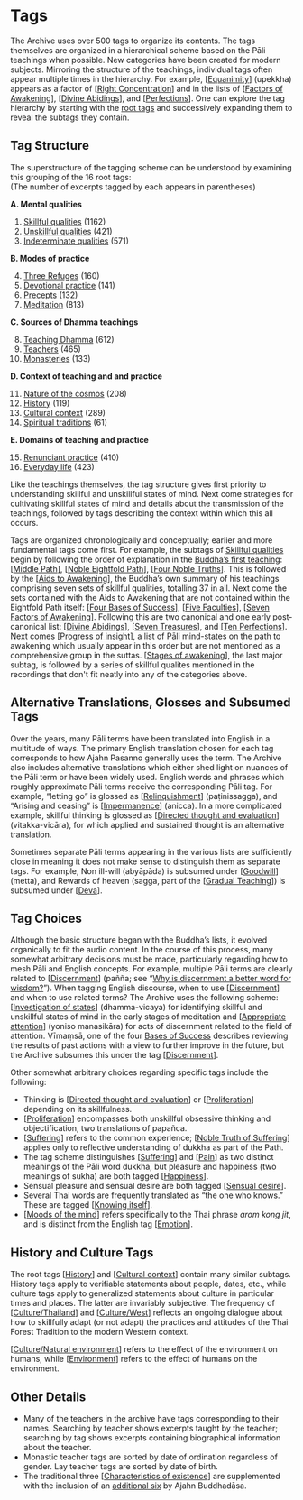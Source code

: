 <!--HTML <img src="../../pages/images/photos/Preparation for novice going forth 2016.jpg" alt="Preparation for novice going forth 2016" id="cover" title="Preparation for novice going forth 2016" align="bottom" width="200" border="0"/> -->

# Tags
The Archive uses over 500 tags to organize its contents.
The tags themselves are organized in a hierarchical scheme based on the Pāli teachings when possible. New categories have been created for modern subjects. Mirroring the structure of the teachings, individual tags often appear multiple times in the hierarchy. For example, [[Equanimity](../../pages/tags/equanimity.html)] (upekkha) appears as a factor of [[Right Concentration](../../pages/tags/right-concentration.html)] and in the lists of [[Factors of Awakening](../../pages/tags/factors-of-awakening.html)], [[Divine Abidings](../../pages/tags/divine-abidings.html)], and [[Perfections](../../pages/tags/perfections.html)]. One can explore the tag hierarchy by starting with the [root tags](../../pages/drilldown/root.html) and successively expanding them to reveal the subtags they contain.

## Tag Structure

The superstructure of the tagging scheme can be understood by examining this grouping of the 16 root tags:
<br>(The number of excerpts tagged by each appears in parentheses)

__A. Mental qualities__

1. [Skillful qualities](../../pages/drilldown/skillful-qualities.html#skillful-qualities) (1162)
2. [Unskillful qualities](../../pages/drilldown/unskillful-qualities.html#unskillful-qualities) (421)
3. [Indeterminate qualities](../../pages/drilldown/indeterminate-qualities.html#indeterminate-qualities) (571)

 __B. Modes of practice__

4. [Three Refuges](../../pages/drilldown/three-refuges.html#three-refuges) (160)
5. [Devotional practice](../../pages/drilldown/devotional-practice.html#devotional-practice) (141)
6. [Precepts](../../pages/drilldown/precepts.html#precepts) (132)
7. [Meditation](../../pages/drilldown/meditation.html#meditation) (813)

 __C. Sources of Dhamma teachings__

8. [Teaching Dhamma](../../pages/drilldown/teaching-dhamma.html#teaching-dhamma) (612)
9. [Teachers](../../pages/drilldown/teachers.html#teachers) (465)
10. [Monasteries](../../pages/drilldown/monasteries.html#monasteries) (133)

 __D. Context of teaching and and practice__

11. [Nature of the cosmos](../../pages/drilldown/nature-of-the-cosmos.html#nature-of-the-cosmos) (208)
12. [History](../../pages/drilldown/history.html#history) (119)
13. [Cultural context](../../pages/drilldown/cultural-context.html#cultural-context) (289)
14. [Spiritual traditions](../../pages/drilldown/spiritual-traditions.html#spiritual-traditions) (61)

 __E. Domains of teaching and practice__

15. [Renunciant practice](../../pages/drilldown/renunciant-practice.html#renunciant-practice) (410)
16. [Everyday life](../../pages/drilldown/everyday-life.html#everyday-life) (423)

Like the teachings themselves, the tag structure gives first priority to understanding skillful and unskillful states of mind. Next come strategies for cultivating skillful states of mind and details about the transmission of the teachings, followed by tags describing the context within which this all occurs.

Tags are organized chronologically and conceptually; earlier and more fundamental tags come first. For example, the subtags of [Skillful qualities](../../pages/drilldown/skillful-qualities.html#skillful-qualities) begin by following the order of explanation in the [Buddha’s first teaching](https://www.abhayagiri.org/media/books/Chanting-Book-Vol-1-Web.pdf#page=110): [[Middle Path](../../pages/tags/middle-path.html)], [[Noble Eightfold Path](../../pages/tags/eightfold-path.html)], [[Four Noble Truths](../../pages/tags/four-noble-truths.html)]. This is followed by the [[Aids to Awakening](../../pages/tags/aids-to-awakening.html)], the Buddha’s own summary of his teachings comprising seven sets of skillful qualities, totalling 37 in all. Next come the sets contained with the Aids to Awakening that are not contained within the Eightfold Path itself: [[Four Bases of Success](../../pages/tags/bases-of-success.html)], [[Five Faculties](../../pages/tags/faculties.html)], [[Seven Factors of Awakening](../../pages/tags/factors-of-awakening.html)]. Following this are two canonical and one early post-canonical list: [[Divine Abidings](../../pages/tags/divine-abidings.html)], [[Seven Treasures](../../pages/tags/treasures.html)], and [[Ten Perfections](../../pages/tags/perfections.html)]. Next comes [[Progress of insight](../../pages/tags/progress-of-insight.html)], a list of Pāli mind-states on the path to awakening which usually appear in this order but are not mentioned as a comprehensive group in the suttas. [[Stages of awakening](../../pages/tags/stages-of-awakening.html)], the last major subtag, is followed by a series of skillful qualites mentioned in the recordings that don't fit neatly into any of the categories above.


## Alternative Translations, Glosses and Subsumed Tags
Over the years, many Pāli terms have been translated into English in a multitude of ways. The primary English translation chosen for each tag corresponds to how Ajahn Pasanno generally uses the term. The Archive also includes alternative translations which either shed light on nuances of the Pāli term or have been widely used. English words and phrases which roughly approximate Pāli terms receive the corresponding Pāli tag. For example, “letting go” is glossed as [[Relinquishment](../../pages/tags/relinquishment.html)] (paṭinissagga), and “Arising and ceasing” is [[Impermanence](../../pages/tags/impermanence.html)] (anicca). In a more complicated example, skillful thinking is glossed as [[Directed thought and evaluation](../../pages/tags/directed-thought-and-evaluation.html)] (vitakka-vicāra), for which applied and sustained thought is an alternative translation.

Sometimes separate Pāli terms appearing in the various lists are sufficiently close in meaning it does not make sense to distinguish them as separate tags. For example, Non ill-will (abyāpāda) is subsumed under [[Goodwill](../../pages/tags/goodwill.html)] (metta), and Rewards of heaven (sagga, part of the [[Gradual Teaching](../../pages/tags/gradual-teaching.html)]) is subsumed under [[Deva](../../pages/tags/deva.html)].
## Tag Choices

Although the basic structure began with the Buddha’s lists, it evolved organically to fit the audio content. In the course of this process, many somewhat arbitrary decisions must be made, particularly regarding how to mesh Pāli and English concepts. For example, multiple Pāli terms are clearly related to [[Discernment](../../pages/tags/discernment.html)] (pañña; see “[Why is discernment a better word for wisdom?](../../pages/events/SRD2013.html#SRD2013_S01_F03)”). When tagging English discourse, when to use [[Discernment](../../pages/tags/discernment.html)] and when to use related terms? The Archive uses the following scheme: [[Investigation of states](../../pages/tags/investigation-of-states.html)] (dhamma-vicaya) for identifying skillful and unskillful states of mind in the early stages of meditation and [[Appropriate attention](../../pages/tags/appropriate-attention.html)] (yoniso manasikāra) for acts of discernment related to the field of attention. Vīmaṃsā, one of the four [Bases of Success](../../pages/drilldown/bases-of-success.html#bases-of-success) describes reviewing the results of past actions with a view to further improve in the future, but the Archive subsumes this under the tag [[Discernment](../../pages/tags/discernment.html)].

Other somewhat arbitrary choices regarding specific tags include the following:

 - Thinking is [[Directed thought and evaluation](../../pages/tags/directed-thought-and-evaluation.html)] or [[Proliferation](../../pages/tags/proliferation.html)] depending on its skillfulness.
 - [[Proliferation](../../pages/tags/proliferation.html)] encompasses both unskillful obsessive thinking and objectification, two translations of papañca.
 - [[Suffering](../../pages/tags/suffering.html)] refers to the common experience; [[Noble Truth of Suffering](../../pages/tags/noble-truth-of-suffering.html)] applies only to reflective understanding of dukkha as part of the Path.
 - The tag scheme distinguishes [[Suffering](../../pages/tags/suffering.html)] and [[Pain](../../pages/tags/pain.html)] as two distinct meanings of the Pāli word dukkha, but pleasure and happiness (two meanings of sukha) are both tagged [[Happiness](../../pages/tags/happiness.html)].
 - Sensual pleasure and sensual desire are both tagged [[Sensual desire](../../pages/tags/sensual-desire.html)].
 - Several Thai words are frequently translated as “the one who knows.” These are tagged [[Knowing itself](../../pages/tags/knowing-itself.html)].
 - [[Moods of the mind](../../pages/tags/moods-of-the-mind.html)] refers specifically to the Thai phrase _arom kong jit_, and is distinct from the English tag [[Emotion](../../pages/tags/emotion.html)].

## History and Culture Tags

The root tags [[History](../../pages/tags/history.html)] and [[Cultural context](../../pages/tags/cultural-context.html)] contain many similar subtags. History tags apply to verifiable statements about people, dates, etc., while culture tags apply to generalized statements about culture in particular times and places. The latter are invariably subjective. The frequency of [[Culture/Thailand](../../pages/tags/culturethailand.html)] and [[Culture/West](../../pages/tags/culturewest.html)] reflects an ongoing dialogue about how to skillfully adapt (or not adapt) the practices and attitudes of the Thai Forest Tradition to the modern Western context.

[[Culture/Natural environment](../../pages/tags/culturenatural-environment.html)] refers to the effect of the environment on humans, while [[Environment](../../pages/tags/environment.html)] refers to the effect of humans on the environment.

## Other Details
 - Many of the teachers in the archive have tags corresponding to their names. Searching by teacher shows excerpts taught by the teacher; searching by tag shows excerpts containing biographical information about the teacher.
 - Monastic teacher tags are sorted by date of ordination regardless of gender. Lay teacher tags are sorted by date of birth.
 - The traditional three [[Characteristics of existence](../../pages/tags/characteristics-of-existence.html)] are supplemented with the inclusion of an [additional six](https://www.abhayagiri.org/media/books/The-Island-Web-2020%20ed..pdf#page=115) by Ajahn Buddhadāsa.




